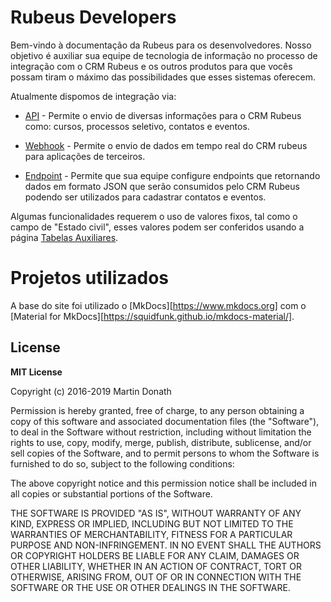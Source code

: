 # Rubeus Developers

Bem-vindo à documentação da Rubeus para os desenvolvedores. Nosso objetivo é auxiliar sua equipe de tecnologia de informação no processo de integração com o CRM Rubeus e os outros produtos para que vocês possam tiram o máximo das possibilidades que esses sistemas oferecem.

Atualmente dispomos de integração via:
    
* [API](api_crm/apresentacao.md) - Permite o envio de diversas informações para o CRM Rubeus como: cursos, processos seletivo, contatos e eventos.

* [Webhook](webhook.md) - Permite o envio de dados em tempo real do CRM rubeus para aplicações de terceiros.

* [Endpoint](endpoint.md) - Permite que sua equipe configure endpoints que retornando dados em formato JSON que serão consumidos pelo CRM Rubeus podendo ser utilizados para cadastrar contatos e eventos. 

Algumas funcionalidades requerem o uso de valores fixos, tal como o campo de "Estado civil", esses valores podem ser conferidos usando a página [Tabelas Auxiliares](tabelasauxiliares.md).

# Projetos utilizados

A base do site foi utilizado o [MkDocs][https://www.mkdocs.org] com o [Material for MkDocs][https://squidfunk.github.io/mkdocs-material/].

## License

**MIT License**

Copyright (c) 2016-2019 Martin Donath

Permission is hereby granted, free of charge, to any person obtaining a copy
of this software and associated documentation files (the "Software"), to
deal in the Software without restriction, including without limitation the
rights to use, copy, modify, merge, publish, distribute, sublicense, and/or
sell copies of the Software, and to permit persons to whom the Software is
furnished to do so, subject to the following conditions:

The above copyright notice and this permission notice shall be included in
all copies or substantial portions of the Software.

THE SOFTWARE IS PROVIDED "AS IS", WITHOUT WARRANTY OF ANY KIND, EXPRESS OR
IMPLIED, INCLUDING BUT NOT LIMITED TO THE WARRANTIES OF MERCHANTABILITY,
FITNESS FOR A PARTICULAR PURPOSE AND NON-INFRINGEMENT. IN NO EVENT SHALL THE
AUTHORS OR COPYRIGHT HOLDERS BE LIABLE FOR ANY CLAIM, DAMAGES OR OTHER
LIABILITY, WHETHER IN AN ACTION OF CONTRACT, TORT OR OTHERWISE, ARISING
FROM, OUT OF OR IN CONNECTION WITH THE SOFTWARE OR THE USE OR OTHER DEALINGS
IN THE SOFTWARE.
